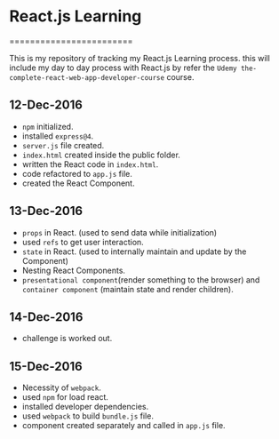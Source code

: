 # React.js Learning

========================

This is my repository of tracking my React.js Learning process. this will include my day to day process with React.js by refer the `Udemy the-complete-react-web-app-developer-course` course.

## 12-Dec-2016

- `npm` initialized.
- installed `express@4`.
- `server.js` file created.
- `index.html` created inside the public folder.
- written the React code in `index.html`.
- code refactored to `app.js` file.
- created the React Component.

## 13-Dec-2016

- `props` in React. (used to send data while initialization)
- used `refs` to get user interaction.
- `state` in React. (used to internally maintain and update by the Component)
- Nesting React Components.
- `presentational component`(render something to the browser) and `container component` (maintain state and render children).

## 14-Dec-2016

- challenge is worked out.

## 15-Dec-2016

- Necessity of `webpack`.
- used `npm` for load react.
- installed developer dependencies.
- used `webpack` to build `bundle.js` file.
- component created separately and called in `app.js` file.
